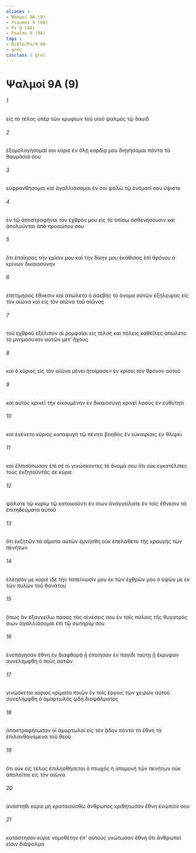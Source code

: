 ```yaml
---
aliases : 
- Ψαλμοί 9A (9)
- Psaumes 9 (9A)
- Ps 9 (9A)
- Psalms 9 (9A)
tags : 
- Bible/Ps/9_9A
- grec
cssclass : grec
---
```


# Ψαλμοί 9A (9)

###### 1
εἰς τὸ τέλος ὑπὲρ τῶν κρυφίων τοῦ υἱοῦ ψαλμὸς τῷ δαυιδ
###### 2
ἐξομολογήσομαί σοι κύριε ἐν ὅλῃ καρδίᾳ μου διηγήσομαι πάντα τὰ θαυμάσιά σου
###### 3
εὐφρανθήσομαι καὶ ἀγαλλιάσομαι ἐν σοί ψαλῶ τῷ ὀνόματί σου ὕψιστε
###### 4
ἐν τῷ ἀποστραφῆναι τὸν ἐχθρόν μου εἰς τὰ ὀπίσω ἀσθενήσουσιν καὶ ἀπολοῦνται ἀπὸ προσώπου σου
###### 5
ὅτι ἐποίησας τὴν κρίσιν μου καὶ τὴν δίκην μου ἐκάθισας ἐπὶ θρόνου ὁ κρίνων δικαιοσύνην
###### 6
ἐπετίμησας ἔθνεσιν καὶ ἀπώλετο ὁ ἀσεβής τὸ ὄνομα αὐτῶν ἐξήλειψας εἰς τὸν αἰῶνα καὶ εἰς τὸν αἰῶνα τοῦ αἰῶνος
###### 7
τοῦ ἐχθροῦ ἐξέλιπον αἱ ῥομφαῖαι εἰς τέλος καὶ πόλεις καθεῖλες ἀπώλετο τὸ μνημόσυνον αὐτῶν μετ' ἤχους
###### 8
καὶ ὁ κύριος εἰς τὸν αἰῶνα μένει ἡτοίμασεν ἐν κρίσει τὸν θρόνον αὐτοῦ
###### 9
καὶ αὐτὸς κρινεῖ τὴν οἰκουμένην ἐν δικαιοσύνῃ κρινεῖ λαοὺς ἐν εὐθύτητι
###### 10
καὶ ἐγένετο κύριος καταφυγὴ τῷ πένητι βοηθὸς ἐν εὐκαιρίαις ἐν θλίψει
###### 11
καὶ ἐλπισάτωσαν ἐπὶ σὲ οἱ γινώσκοντες τὸ ὄνομά σου ὅτι οὐκ ἐγκατέλιπες τοὺς ἐκζητοῦντάς σε κύριε
###### 12
ψάλατε τῷ κυρίῳ τῷ κατοικοῦντι ἐν σιων ἀναγγείλατε ἐν τοῖς ἔθνεσιν τὰ ἐπιτηδεύματα αὐτοῦ
###### 13
ὅτι ἐκζητῶν τὰ αἵματα αὐτῶν ἐμνήσθη οὐκ ἐπελάθετο τῆς κραυγῆς τῶν πενήτων
###### 14
ἐλέησόν με κύριε ἰδὲ τὴν ταπείνωσίν μου ἐκ τῶν ἐχθρῶν μου ὁ ὑψῶν με ἐκ τῶν πυλῶν τοῦ θανάτου
###### 15
ὅπως ἂν ἐξαγγείλω πάσας τὰς αἰνέσεις σου ἐν ταῖς πύλαις τῆς θυγατρὸς σιων ἀγαλλιάσομαι ἐπὶ τῷ σωτηρίῳ σου
###### 16
ἐνεπάγησαν ἔθνη ἐν διαφθορᾷ ᾗ ἐποίησαν ἐν παγίδι ταύτῃ ᾗ ἔκρυψαν συνελήμφθη ὁ ποὺς αὐτῶν
###### 17
γινώσκεται κύριος κρίματα ποιῶν ἐν τοῖς ἔργοις τῶν χειρῶν αὐτοῦ συνελήμφθη ὁ ἁμαρτωλός ᾠδὴ διαψάλματος
###### 18
ἀποστραφήτωσαν οἱ ἁμαρτωλοὶ εἰς τὸν ᾅδην πάντα τὰ ἔθνη τὰ ἐπιλανθανόμενα τοῦ θεοῦ
###### 19
ὅτι οὐκ εἰς τέλος ἐπιλησθήσεται ὁ πτωχός ἡ ὑπομονὴ τῶν πενήτων οὐκ ἀπολεῖται εἰς τὸν αἰῶνα
###### 20
ἀνάστηθι κύριε μὴ κραταιούσθω ἄνθρωπος κριθήτωσαν ἔθνη ἐνώπιόν σου
###### 21
κατάστησον κύριε νομοθέτην ἐπ' αὐτούς γνώτωσαν ἔθνη ὅτι ἄνθρωποί εἰσιν διάψαλμα
